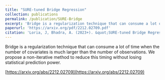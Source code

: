 ```yaml
---
title: "SURE-tuned Bridge Regression"
collection: publications
permalink: /publication/SURE-Bridge
excerpt: 'Bridge is a regularization technique that can consume a lot of time when the number of covariates is much larger than the number of observations. We propose a non-iterative method to reduce this timing without losing statistical prediction power.'
paperurl: 'https://arxiv.org/pdf/2212.02709.pdf'
citation: 'Loria, J, Bhadra, A. (2023+). &quot;SURE-tuned Bridge Regression.&quot; <i>submitted</i>.'
---
```

Bridge is a regularization technique that can consume a lot of time when the number of covariates is much larger than the number of observations. We propose a non-iterative method to reduce this timing without losing statistical prediction power.

[https://arxiv.org/abs/2212.02709](https://arxiv.org/abs/2212.02709)
